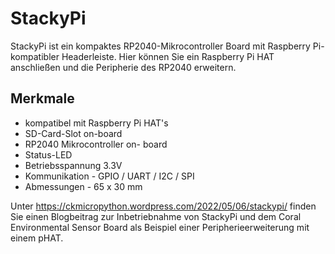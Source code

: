 # StackyPi

StackyPi ist ein kompaktes RP2040-Mikrocontroller Board mit Raspberry Pi-kompatibler Headerleiste.
Hier können Sie ein Raspberry Pi HAT anschließen und die Peripherie des RP2040 erweitern.

## Merkmale
- kompatibel mit Raspberry Pi HAT's
- SD-Card-Slot on-board
- RP2040 Mikrocontroller on- board
- Status-LED
- Betriebsspannung 3.3V
- Kommunikation - GPIO / UART / I2C / SPI
- Abmessungen - 65 x 30 mm

Unter https://ckmicropython.wordpress.com/2022/05/06/stackypi/ finden Sie einen Blogbeitrag zur Inbetriebnahme von StackyPi und dem Coral Environmental Sensor Board als Beispiel einer Peripherieerweiterung mit einem pHAT.
